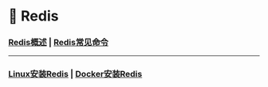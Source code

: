 # 🚥 Redis

### [Redis概述](/数据库/Redis/Redis概述)	|	[Redis常见命令](/数据库/Redis/Redis常见命令)



------



### [Linux安装Redis](/数据库/Redis/Linux安装Redis)	|	[Docker安装Redis](/数据库/Redis/Docker安装Redis)	

